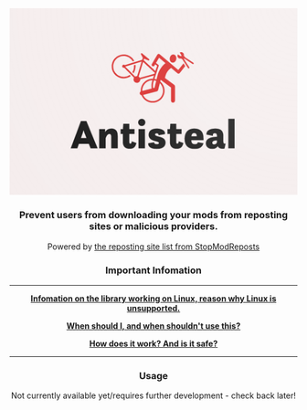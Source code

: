![img.png](logo.png)

<center>

### Prevent users from downloading your mods from reposting sites or malicious providers.

Powered by [the reposting site list from StopModReposts](https://github.com/StopModReposts/Illegal-Mod-Sites/wiki/API-access-and-formats)

### Important Infomation

<hr>

[**Infomation on the library working on Linux, reason why Linux is unsupported.**](/info/LINUX.md)

[**When should I, and when shouldn't use this?**](/info/SIU.md)

[**How does it work? And is it safe?**](/info/OHN.md)

<hr>

### Usage

Not currently available yet/requires further development - check back later!

</center>